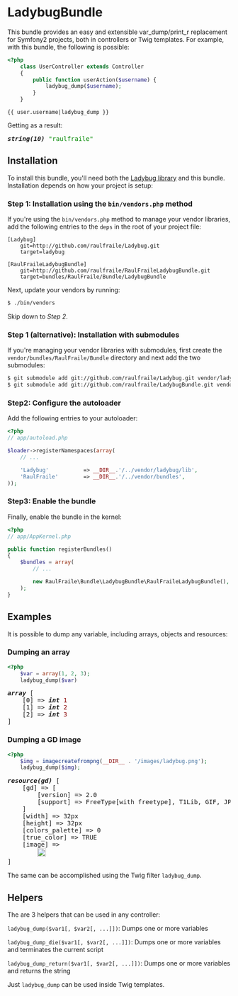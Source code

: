 LadybugBundle
=============

This bundle provides an easy and extensible var_dump/print_r replacement for
Symfony2 projects, both in controllers or Twig templates. For example, with this
bundle, the following is possible:

``` php
<?php
    class UserController extends Controller
    {
        public function userAction($username) {
            ladybug_dump($username);
        }
    }
```

``` jinja
{{ user.username|ladybug_dump }}
```

Getting as a result:

<pre><strong><em>string(10)</em></strong> <span style="color:#080">"raulfraile"</span></pre>

## Installation

To install this bundle, you'll need both the [Ladybug library](/raulfraile/Ladybug)
and this bundle. Installation depends on how your project is setup:

### Step 1: Installation using the `bin/vendors.php` method

If you're using the `bin/vendors.php` method to manage your vendor libraries,
add the following entries to the `deps` in the root of your project file:

```
[Ladybug]
    git=http://github.com/raulfraile/Ladybug.git
    target=ladybug

[RaulFraileLadybugBundle]
    git=http://github.com/raulfraile/RaulFraileLadybugBundle.git
    target=bundles/RaulFraile/Bundle/LadybugBundle
```

Next, update your vendors by running:

``` bash
$ ./bin/vendors
```

Skip down to *Step 2*.

### Step 1 (alternative): Installation with submodules

If you're managing your vendor libraries with submodules, first create the
`vendor/bundles/RaulFraile/Bundle` directory and next add the two submodules:

``` bash
$ git submodule add git://github.com/raulfraile/Ladybug.git vendor/ladybug
$ git submodule add git://github.com/raulfraile/LadybugBundle.git vendor/bundles/RaulFraile/Bundle/LadybugBundle
```
### Step2: Configure the autoloader

Add the following entries to your autoloader:

``` php
<?php
// app/autoload.php

$loader->registerNamespaces(array(
    // ...

    'Ladybug'           => __DIR__.'/../vendor/ladybug/lib',
    'RaulFraile'        => __DIR__.'/../vendor/bundles',
));
```

### Step3: Enable the bundle

Finally, enable the bundle in the kernel:

``` php
<?php
// app/AppKernel.php

public function registerBundles()
{
    $bundles = array(
        // ...

        new RaulFraile\Bundle\LadybugBundle\RaulFraileLadybugBundle(),
    );
}
```

## Examples

It is possible to dump any variable, including arrays, objects and resources:
    
### Dumping an array

``` php
<?php
    $var = array(1, 2, 3);
    ladybug_dump($var)
```

<pre><strong><em>array</em></strong> [
    [0] => <strong><em>int</em></strong> <span style="color:#800">1</span>
    [1] => <strong><em>int</em></strong> <span style="color:#800">2</span>
    [2] => <strong><em>int</em></strong> <span style="color:#800">3</span>
]</pre>

### Dumping a GD image

``` php
<?php
    $img = imagecreatefrompng(__DIR__ . '/images/ladybug.png');
    ladybug_dump($img);
```
    
<pre><strong><em>resource(gd)</em></strong> [
    [gd] => [
        [version] => 2.0
        [support] => FreeType[with freetype], T1Lib, GIF, JPEG, PNG, WBMP
    ]
    [width] => 32px
    [height] => 32px
    [colors_palette] => 0
    [true_color] => TRUE
    [image] =>
        <img style="border:1px solid #ccc; padding:1px" src="https://github.com/raulfraile/Ladybug/raw/master/examples/images/ladybug.png" />
]</pre>

The same can be accomplished using the Twig filter `ladybug_dump`.

## Helpers

The are 3 helpers that can be used in any controller:

`ladybug_dump($var1[, $var2[, ...]])`: Dumps one or more variables

`ladybug_dump_die($var1[, $var2[, ...]])`: Dumps one or more variables and 
terminates the current script

`ladybug_dump_return($var1[, $var2[, ...]])`: Dumps one or more variables and
returns the string

Just `ladybug_dump` can be used inside Twig templates.